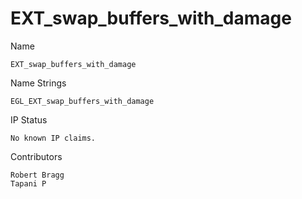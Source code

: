 # EXT_swap_buffers_with_damage

Name

    EXT_swap_buffers_with_damage

Name Strings

    EGL_EXT_swap_buffers_with_damage

IP Status

    No known IP claims.

Contributors

    Robert Bragg
    Tapani P